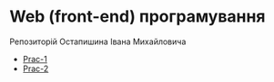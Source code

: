 # Web (front-end) програмування
Репозиторій Остапишина Івана Михайловича


- [Prac-1](https://aiyvan37.github.io/Prac-1/)
- [Prac-2](https://aiyvan37.github.io/Prac-2/)
